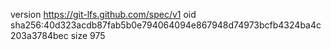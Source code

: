 version https://git-lfs.github.com/spec/v1
oid sha256:40d323acdb87fab5b0e794064094e867948d74973bcfb4324ba4c203a3784bec
size 975
